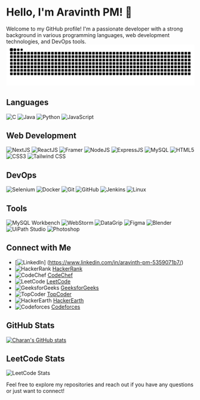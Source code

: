 # Hello, I'm Aravinth PM! 👋




Welcome to my GitHub profile! I'm a passionate developer with a strong background in various programming languages, web development technologies, and DevOps tools. 
<img src="https://raw.githubusercontent.com/aravinthpm77/aravinthpm77/output/snake.svg" alt="Snake animation" />
## Languages
![C](https://img.shields.io/badge/C-00599C?style=flat&logo=c&logoColor=white)
![Java](https://img.shields.io/badge/Java-007396?style=flat&logo=java&logoColor=white)
![Python](https://img.shields.io/badge/Python-3776AB?style=flat&logo=python&logoColor=white)
![JavaScript](https://img.shields.io/badge/JavaScript-F7DF1E?style=flat&logo=javascript&logoColor=black)

## Web Development
![NextJS](https://img.shields.io/badge/NextJS-61DAFB?style=for-the-badge&logo=next.js&logoColor=black)
![ReactJS](https://img.shields.io/badge/ReactJS-61DAFB?style=for-the-badge&logo=react&logoColor=black)
![Framer](https://img.shields.io/badge/Framer%20Motion-FFFF00?style=for-the-badge&logo=framer&logoColor=black)
![NodeJS](https://img.shields.io/badge/Node.js-339933?style=flat&logo=node.js&logoColor=white)
![ExpressJS](https://img.shields.io/badge/Express.js-000000?style=flat&logo=express&logoColor=white)
![MySQL](https://img.shields.io/badge/MySQL-00758F?style=flat&logo=mysql&logoColor=white)
![HTML5](https://img.shields.io/badge/HTML5-E34F26?style=flat&logo=html5&logoColor=white)
![CSS3](https://img.shields.io/badge/CSS3-1572B6?style=flat&logo=css3&logoColor=white)
![Tailwind CSS](https://img.shields.io/badge/Tailwind%20CSS-38B2AC?style=flat&logo=tailwind-css&logoColor=white)

## DevOps
![Selenium](https://img.shields.io/badge/Selenium-43B02A?style=flat&logo=selenium&logoColor=white)
![Docker](https://img.shields.io/badge/Docker-2496ED?style=flat&logo=docker&logoColor=white)
![Git](https://img.shields.io/badge/Git-F05032?style=flat&logo=git&logoColor=white)
![GitHub](https://img.shields.io/badge/GitHub-181717?style=flat&logo=github&logoColor=white)
![Jenkins](https://img.shields.io/badge/Jenkins-D24939?style=flat&logo=jenkins&logoColor=white)
![Linux](https://img.shields.io/badge/Linux-FCC624?style=flat&logo=linux&logoColor=black)


## Tools
![MySQL Workbench](https://img.shields.io/badge/MySQL%20Workbench-4479A1?style=flat&logo=mysql&logoColor=white)
![WebStorm](https://img.shields.io/badge/WebStorm-000000?style=flat&logo=webstorm&logoColor=white)
![DataGrip](https://img.shields.io/badge/DataGrip-000000?style=flat&logo=datagrip&logoColor=white)
![Figma](https://img.shields.io/badge/Figma-F24E1E?style=flat&logo=figma&logoColor=white)
![Blender](https://img.shields.io/badge/Blender-F5792A?style=flat&logo=blender&logoColor=white)
![UiPath Studio](https://img.shields.io/badge/UiPath-6FDA44?style=flat&logo=uipath&logoColor=white)
![Photoshop](https://img.shields.io/badge/Photoshop-31A8FF?style=flat&logo=adobe-photoshop&logoColor=white)

## Connect with Me
- [![LinkedIn](https://img.shields.io/badge/-0A66C2?style=flat&logo=linkedin&logoColor=white)]
(https://www.linkedin.com/in/aravinth-pm-5359071b7/)
- ![HackerRank](https://img.shields.io/badge/HackerRank-2EC866?style=flat&logo=hackerrank&logoColor=white) [HackerRank](https://www.hackerrank.com/aravinthpm77)
- ![CodeChef](https://img.shields.io/badge/CodeChef-5B5B5B?style=flat&logo=codechef&logoColor=white) [CodeChef](https://www.codechef.com/users/charan3006)
- ![LeetCode](https://img.shields.io/badge/LeetCode-FC9C4B?style=flat&logo=leetcode&logoColor=white) [LeetCode](https://leetcode.com/Charan_Adhithya_K/)
- ![GeeksforGeeks](https://img.shields.io/badge/GeeksforGeeks-0F9D58?style=flat&logo=geeksforgeeks&logoColor=white) [GeeksforGeeks](https://auth.geeksforgeeks.org/user/aravinthpm77)
- ![TopCoder](https://img.shields.io/badge/TopCoder-4B92DB?style=flat&logo=topcoder&logoColor=white) [TopCoder](https://platform.topcoder.com/profile/aravinthpm77)
- ![HackerEarth](https://img.shields.io/badge/HackerEarth-FF6F00?style=flat&logo=hackerearth&logoColor=white) [HackerEarth](https://www.hackerearth.com/@poycharan)
- ![Codeforces](https://img.shields.io/badge/Codeforces-3A6B9D?style=flat&logo=codeforces&logoColor=white) [Codeforces](https://codeforces.com/profile/aravinthpm77)

## GitHub Stats
[![Charan's GitHub stats](https://github-readme-stats.vercel.app/api?username=aravinthpm77&theme=dark&show_icons=true&&hide=issues,contribs)](https://github-readme-stats.vercel.app/api?username=aravinthpm77&theme=dark&show_icons=true&&hide=issues,contribs)

## LeetCode Stats
![LeetCode Stats](https://leetcard.jacoblin.cool/Aravinth_PM?theme=dark&font=Mada)



Feel free to explore my repositories and reach out if you have any questions or just want to connect!
